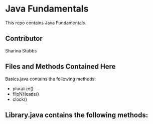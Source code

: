 # Java Fundamentals
This repo contains Java Fundamentals.

## Contributor
Sharina Stubbs

## Files and Methods Contained Here
Basics.java contains the following methods:
* pluralize()
* flipNHeads()
* clock()

## Library.java contains the following methods:
